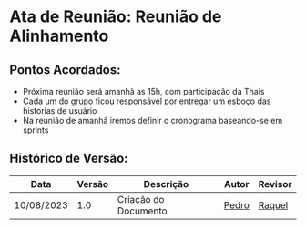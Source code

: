 # Ata de Reunião: Reunião de Alinhamento

## Pontos Acordados:
- Próxima reunião será amanhã as 15h, com participação da Thais
- Cada um do grupo ficou responsável por entregar um esboço das historias de usuário
- Na reunião de amanhã iremos definir o cronograma baseando-se em sprints

## Histórico de Versão:
| Data       | Versão | Descrição                  | Autor                                     | Revisor                                   |
|------------|--------|----------------------------|-------------------------------------------|-------------------------------------------|
| 10/08/2023 | 1.0 | Criação do Documento | [Pedro](https://github.com/pedrobarbosaocb) | [Raquel](https://github.com/raqueleucaria) | [#](https://github.com/ResidenciaTICBrisa/05_PipelineFinatec/issues/) |
